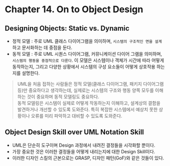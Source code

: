# Chapter 14. On to Object Design

## Designing Objects: Static vs. Dynamic
- 정적 모델 : 주로 UML 클래스 다이어그램을 의미하며, `시스템의 구조적인 면을 설계`하고 문서화하는 데 중점을 둔다.
- 동적 모델 : 주로 UML 시퀀스 다이어그램, 커뮤니케이션 다이어 그램을 의미하며, `시스템의 행동을 중점적으로 다룬다`. 이 모델은 시스템이나 객체가 시간에 따라 어떻게 동작하는지, 그리고 다양한 상황에서 시스템의 구성 요소들이 어떻게 상호작용 하는지를 설명한다.


> UML을 처음 접하는 사람들은 정적 모델(클래스 다이어그램, 패키지 다이어그램 등)만 중요하다고 생각하는데, 실제로는 시스템의 구조와 행동 양쪽 모두를 이해하는 것이 중요하며 동적 모델링도 중요하다. <br>
> 동적 모델링은 시스템이 실제로 어떻게 작동하는지 이해하고, 설계상의 결함을 발견하거나 개선할 수 있도록 도와준다. 특히 복잡한 시스템에서 예상치 못한 상황이나 오류를 미리 파악하고 대비할 수 있도록 도와준다.


## Object Design Skill over UML Notation Skill
- UML은 단순히 도구이며 Design 과정에서 내려진 결정들을 시각화할 뿐이다.
- 가장 중요한 것은 이러한 결정들을 어떻게 내리는지에 대한 Design Skill이다.
- 이러한 디자인 스킬의 근본으로는 GRASP, 디자인 패턴(GoF)와 같은 것들이 있다.